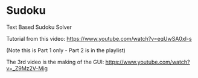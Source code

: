 # Sudoku
Text Based Sudoku Solver

Tutorial from this video:
https://www.youtube.com/watch?v=eqUwSA0xI-s

(Note this is Part 1 only - Part 2 is in the playlist)

The 3rd video is the making of the GUI:
https://www.youtube.com/watch?v=_Z9Mz2V-Mig


